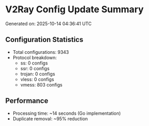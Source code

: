 # V2Ray Config Update Summary
Generated on: 2025-10-14 04:36:41 UTC

## Configuration Statistics
- Total configurations: 9343
- Protocol breakdown:
  - ss: 0 configs
  - ssr: 0 configs
  - trojan: 0 configs
  - vless: 0 configs
  - vmess: 803 configs

## Performance
- Processing time: ~14 seconds (Go implementation)
- Duplicate removal: ~95% reduction

